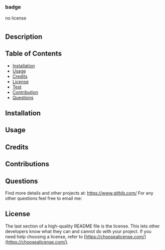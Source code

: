 # 
### badge
 no license


  # 

## Description



## Table of Contents

- [Installation](#installation)
- [Usage](#usage)
- [Credits](#credits)
- [License](#license)
- [Test](#test)
- [Contribution](#contribution)
- [Questions](#questions)

## Installation



## Usage




## Credits


## Contributions



## Questions

Find more details and other projects at: https://www.githib.com/ 
For any other questions feel free to email me: 




## License

The last section of a high-quality README file is the license. This lets other developers know what they can and cannot do with your project. If you need help choosing a license, refer to [https://choosealicense.com/](https://choosealicense.com/).

